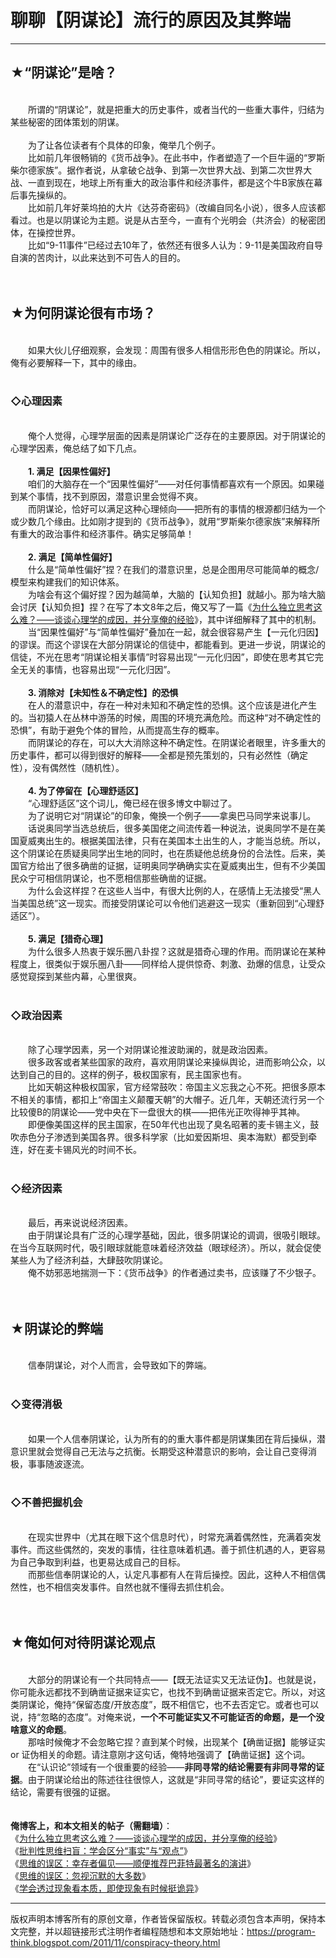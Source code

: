 # 聊聊【阴谋论】流行的原因及其弊端 

-----

<div class="post-body entry-content">
<h2>★“阴谋论”是啥？</h2>
<br/>
　　所谓的“阴谋论”，就是把重大的历史事件，或者当代的一些重大事件，归结为某些秘密的团体策划的阴谋。<br/>
<br/>
　　为了让各位读者有个具体的印象，俺举几个例子。<br/>
　　比如前几年很畅销的《货币战争》。在此书中，作者塑造了一个巨牛逼的“罗斯柴尔德家族”。据作者说，从拿破仑战争、到第一次世界大战、到第二次世界大战、一直到现在，地球上所有重大的政治事件和经济事件，都是这个牛B家族在幕后事先操纵的。<br/>
　　比如前几年好莱坞拍的大片《达芬奇密码》（改编自同名小说），很多人应该都看过。也是以阴谋论为主题。说是从古至今，一直有个光明会（共济会）的秘密团体，在操控世界。<br/>
　　比如“9-11事件”已经过去10年了，依然还有很多人认为：9-11是美国政府自导自演的苦肉计，以此来达到不可告人的目的。<br/>
<br/>
<br/>
<h2>★为何阴谋论很有市场？</h2>
<br/>
　　如果大伙儿仔细观察，会发现：周围有很多人相信形形色色的阴谋论。所以，俺有必要解释一下，其中的缘由。<br/>
<a name="more"></a><br/>
<h3>◇心理因素</h3>
<br/>
　　俺个人觉得，心理学层面的因素是阴谋论广泛存在的主要原因。对于阴谋论的心理学因素，俺总结了如下几点。<br/>
<br/>
　　<b>1. 满足【因果性偏好】</b><br/>
　　咱们的大脑存在一个“因果性偏好”——对任何事情都喜欢有一个原因。如果碰到某个事情，找不到原因，潜意识里会觉得不爽。<br/>
　　而阴谋论，恰好可以满足这种心理倾向——把所有的事情的根源都归结为一个或少数几个缘由。比如刚才提到的《货币战争》，就用“罗斯柴尔德家族”来解释所有重大的政治事件和经济事件。确实足够简单！<br/>
<br/>
　　<b>2. 满足【简单性偏好】</b><br/>
　　什么是“简单性偏好”捏？在我们的潜意识里，总是企图用尽可能简单的概念/模型来构建我们的知识体系。<br/>
　　为啥会有这个偏好捏？因为越简单，大脑的【认知负担】就越小。那为啥大脑会讨厌【认知负担】捏？在写了本文8年之后，俺又写了一篇《<a href="../../2019/03/Why-Thinking-Hard-So-Hard.md">为什么独立思考这么难？——谈谈心理学的成因，并分享俺的经验</a>》，其中详细解释了其中的机制。<br/>
　　当“因果性偏好”与“简单性偏好”叠加在一起，就会很容易产生【一元化归因】的谬误。而这个谬误在大部分阴谋论的信徒中，都能看到。更进一步说，阴谋论的信徒，不光在思考“阴谋论相关事情”时容易出现“一元化归因”，即使在思考其它完全无关的事情，也容易出现“一元化归因”。<br/>
<br/>
　　<b>3. 消除对【未知性＆不确定性】的恐惧</b><br/>
　　在人的潜意识中，存在一种对未知和不确定性的恐惧。这个应该是进化产生的。当初猿人在丛林中游荡的时候，周围的环境充满危险。而这种“对不确定性的恐惧”，有助于避免个体的冒险，从而提高生存的概率。<br/>
　　而阴谋论的存在，可以大大消除这种不确定性。在阴谋论者眼里，许多重大的历史事件，都可以得到很好的解释——全都是预先策划的，只有必然性（确定性），没有偶然性（随机性）。<br/>
<br/>
　　<b>4. 为了停留在【心理舒适区】</b><br/>
　　“心理舒适区”这个词儿，俺已经在很多博文中聊过了。<br/>
　　为了说明它对“阴谋论”的印象，俺换一个例子——拿奥巴马同学来说事儿。<br/>
　　话说奥同学当选总统后，很多美国佬之间流传着一种说法，说奥同学不是在美国夏威夷出生的。根据美国法律，只有在美国本土出生的人，才能当总统。所以，这个阴谋论在质疑奥同学出生地的同时，也在质疑他总统身份的合法性。后来，美国官方给出了很多确凿的证据，证明奥同学确确实实在夏威夷出生，但有不少美国民众宁可相信阴谋论，也不愿相信那些确凿的证据。<br/>
　　为什么会这样捏？在这些人当中，有很大比例的人，在感情上无法接受“黑人当美国总统”这一现实。而接受阴谋论可以令他们逃避这一现实（重新回到“心理舒适区”）。<br/>
<br/>
　　<b>5. 满足【猎奇心理】</b><br/>
　　为什么很多人热衷于娱乐圈八卦捏？这就是猎奇心理的作用。而阴谋论在某种程度上，很类似于娱乐圈八卦——同样给人提供惊奇、刺激、劲爆的信息，让受众感觉窥探到某些内幕，心里很爽。<br/>
<br/>
<h3>◇政治因素</h3>
<br/>
　　除了心理学因素，另一个对阴谋论推波助澜的，就是政治因素。<br/>
　　很多政客或者某些国家的政府，喜欢用阴谋论来操纵舆论，进而影响公众，以达到自己的目的。这样的例子，极权国家有，民主国家也有。<br/>
　　比如天朝这种极权国家，官方经常鼓吹：帝国主义忘我之心不死。把很多原本不相关的事情，都扣上“帝国主义颠覆天朝”的大帽子。近几年，天朝还流行另一个比较傻B的阴谋论——党中央在下一盘很大的棋——把伟光正吹得神乎其神。<br/>
　　即便像美国这样的民主国家，在50年代也出现了臭名昭著的麦卡锡主义，鼓吹赤色分子渗透到美国各界。很多科学家（比如爱因斯坦、奥本海默）都受到牵连，好在麦卡锡风光的时间不长。<br/>
<br/>
<h3>◇经济因素</h3>
<br/>
　　最后，再来说说经济因素。<br/>
　　由于阴谋论具有广泛的心理学基础，因此，很多阴谋论的调调，很吸引眼球。在当今互联网时代，吸引眼球就能意味着经济效益（眼球经济）。所以，就会促使某些人为了经济利益，大肆鼓吹阴谋论。<br/>
　　俺不妨邪恶地揣测一下：《货币战争》的作者通过卖书，应该赚了不少银子。<br/>
<br/>
<br/>
<h2>★阴谋论的弊端</h2>
<br/>
　　信奉阴谋论，对个人而言，会导致如下的弊端。<br/>
<br/>
<h3>◇变得消极</h3>
<br/>
　　如果一个人信奉阴谋论，认为所有的的重大事件都是阴谋集团在背后操纵，潜意识里就会觉得自己无法与之抗衡。长期受这种潜意识的影响，会让自己变得消极，事事随波逐流。<br/>
<br/>
<h3>◇不善把握机会</h3>
<br/>
　　在现实世界中（尤其在眼下这个信息时代），时常充满着偶然性，充满着突发事件。而这些偶然的，突发的事情，往往意味着机遇。善于抓住机遇的人，更容易为自己争取到利益，也更易达成自己的目标。<br/>
　　而那些信奉阴谋论的人，认定凡事都有人在背后操控。因此，这种人不相信偶然性，也不相信突发事件。自然也就不懂得去抓住机会。<br/>
<br/>
<br/>
<h2>★俺如何对待阴谋论观点</h2>
<br/>
　　大部分的阴谋论有一个共同特点——【既无法证实又无法证伪】。也就是说，你可能永远都找不到确凿证据来证实它，也找不到确凿证据来否定它。所以，对这类阴谋论，俺持“保留态度/开放态度”，既不相信它，也不去否定它。或者也可以说，持“忽略的态度”。对俺来说，<b>一个不可能证实又不可能证否的命题，是一个没啥意义的命题</b>。<br/>
　　那啥时候俺才不会忽略它捏？直到某个时候，出现某个【确凿证据】能够证实 or 证伪相关的命题。请注意刚才这句话，俺特地强调了【确凿证据】这个词。<br/>
　　在“认识论”领域有一个很重要的经验——<b>非同寻常的结论需要有非同寻常的证据</b>。由于阴谋论给出的陈述往往很惊人，这就是“非同寻常的结论”，要证实这样的结论，需要有很强的证据。<br/>
<br/>
<br/>
<b>俺博客上，和本文相关的帖子（需翻墙）</b>：<br/>
《<a href="../../2019/03/Why-Thinking-Hard-So-Hard.md">为什么独立思考这么难？——谈谈心理学的成因，并分享俺的经验</a>》<br/>
《<a href="../../2013/05/difference-between-fact-and-opinion.md">批判性思维扫盲：学会区分“事实”与“观点”</a>》<br/>
《<a href="../../2015/05/Survivorship-Bias.md">思维的误区：幸存者偏见——顺便推荐巴菲特最著名的演讲</a>》<br/>
《<a href="../../2010/07/silent-proof.md">思维的误区：忽视沉默的大多数</a>》<br/>
《<a href="../../2009/02/from-surface-to-essence.md">学会透过现象看本质，即使现象有时候挺诡异</a>》
</div>


------------------------------------------------

版权声明本博客所有的原创文章，作者皆保留版权。转载必须包含本声明，保持本文完整，并以超链接形式注明作者编程随想和本文原始地址：https://program-think.blogspot.com/2011/11/conspiracy-theory.html

